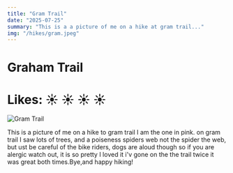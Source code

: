 ```yaml
---
title: "Gram Trail"
date: "2025-07-25"
summary: "This is a a picture of me on a hike at gram trail..."
img: "/hikes/gram.jpeg"
---
```


# Graham Trail

# Likes: :sunny: :sunny: :sunny: :sunny:

![Gram Trail](/hikes/gram.jpeg)

This is a picture of me on a hike to gram trail I am the one in pink. on gram trail I saw lots of trees, and a poiseness spiders web not the spider the web, but ust be careful of the bike riders, dogs are aloud though so if you are alergic watch out, it is so pretty I loved it i'v gone on the the trail twice it was great both times.Bye,and happy hiking!
